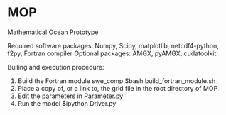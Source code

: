 # MOP
Mathematical Ocean Prototype

Required software packages: Numpy, Scipy, matplotlib, netcdf4-python, f2py, Fortran compiler
Optional packages: AMGX, pyAMGX, cudatoolkit

Builing and execution procedure:
1. Build the Fortran module swe_comp 
   $bash build_fortran_module.sh
2. Place a copy of, or a link to, the grid file in the root directory of MOP
3. Edit the parameters in Parameter.py
4. Run the model 
   $ipython Driver.py
